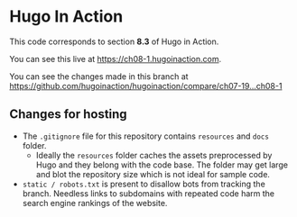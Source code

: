 Hugo In Action
===============

This code corresponds to section **8.3** of Hugo in Action.

You can see this live at https://ch08-1.hugoinaction.com.

You can see the changes made in this branch at https://github.com/hugoinaction/hugoinaction/compare/ch07-19...ch08-1

Changes for hosting
--------------------

* The `.gitignore` file for this repository contains `resources` and `docs` folder.
  * Ideally the `resources` folder caches the assets preprocessed by Hugo and they belong with the code base. The folder may get large and blot the repository size which is not ideal for sample code.
* `static / robots.txt` is present to disallow bots from tracking the branch. Needless links to subdomains with repeated code harm the search engine rankings of the website.

